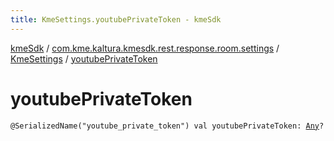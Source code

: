 ```yaml
---
title: KmeSettings.youtubePrivateToken - kmeSdk
---
```


[kmeSdk](../../index.html) / [com.kme.kaltura.kmesdk.rest.response.room.settings](../index.html) / [KmeSettings](index.html) / [youtubePrivateToken](./youtube-private-token.html)

# youtubePrivateToken

`@SerializedName("youtube_private_token") val youtubePrivateToken: `[`Any`](https://kotlinlang.org/api/latest/jvm/stdlib/kotlin/-any/index.html)`?`